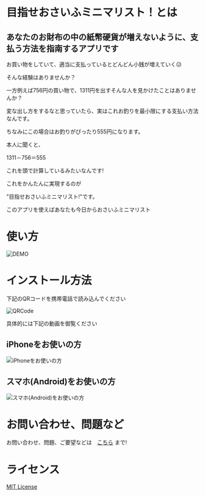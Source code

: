 # 目指せおさいふミニマリスト！とは

## あなたのお財布の中の紙幣硬貨が増えないように、支払う方法を指南するアプリです

お買い物をしていて、適当に支払っているとどんどん小銭が増えていく😥

そんな経験はありませんか？

一方例えば756円の買い物で、1311円を出すそんな人を見かけたことはありませんか？

変な出し方をするなと思っていたら、実はこれお釣りを最小限にする支払い方法なんです。

ちなみにこの場合はお釣りがぴったり555円になります。

本人に聞くと、

1311－756＝555

これを頭で計算しているみたいなんです!

これをかんたんに実現するのが

"目指せおさいふミニマリスト!"です。

このアプリを使えばあなたも今日からおさいふミニマリスト

# 使い方

![DEMO](https://freddiefujiwara.com/Osaifu-Minimalist/images/demo.gif)


# インストール方法
下記のQRコードを携帯電話で読み込んでください

![QRCode](https://freddiefujiwara.com/Osaifu-Minimalist/images/IMG_8695.jpg)

具体的には下記の動画を御覧ください

## iPhoneをお使いの方

![iPhoneをお使いの方](https://freddiefujiwara.com/Osaifu-Minimalist/images/iphone.gif)

## スマホ(Android)をお使いの方

![スマホ(Android)をお使いの方](https://freddiefujiwara.com/Osaifu-Minimalist/images/android.gif)



# お問い合わせ、問題など

お問い合わせ、問題、ご要望などは　[こちら](https://github.com/freddiefujiwara/jpy_minimize_your_change/issues) まで!

# ライセンス

[MIT License](https://github.com/freddiefujiwara/jpy_minimize_your_change/blob/main/LICENSE)

